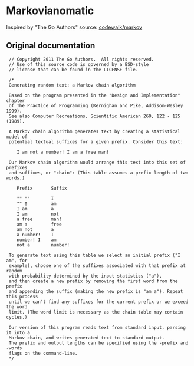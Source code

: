 # Markovianomatic

Inspired by "The Go Authors"
source: [codewalk/markov](https://golang.org/doc/codewalk/markov/)

## Original documentation

     // Copyright 2011 The Go Authors.  All rights reserved.
     // Use of this source code is governed by a BSD-style
     // license that can be found in the LICENSE file.

     /*
     Generating random text: a Markov chain algorithm

     Based on the program presented in the "Design and Implementation" chapter
     of The Practice of Programming (Kernighan and Pike, Addison-Wesley 1999).
     See also Computer Recreations, Scientific American 260, 122 - 125 (1989).

     A Markov chain algorithm generates text by creating a statistical model of
     potential textual suffixes for a given prefix. Consider this text:

     	I am not a number! I am a free man!

     Our Markov chain algorithm would arrange this text into this set of prefixes
     and suffixes, or "chain": (This table assumes a prefix length of two words.)

     	Prefix       Suffix

     	"" ""        I
     	"" I         am
     	I am         a
     	I am         not
     	a free       man!
     	am a         free
     	am not       a
     	a number!    I
     	number! I    am
     	not a        number!

     To generate text using this table we select an initial prefix ("I am", for
     example), choose one of the suffixes associated with that prefix at random
     with probability determined by the input statistics ("a"),
     and then create a new prefix by removing the first word from the prefix
     and appending the suffix (making the new prefix is "am a"). Repeat this process
     until we can't find any suffixes for the current prefix or we exceed the word
     limit. (The word limit is necessary as the chain table may contain cycles.)

     Our version of this program reads text from standard input, parsing it into a
     Markov chain, and writes generated text to standard output.
     The prefix and output lengths can be specified using the -prefix and -words
     flags on the command-line.
     */

